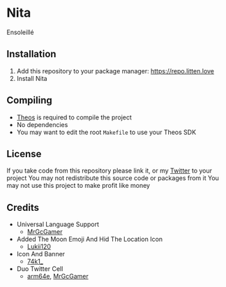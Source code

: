 # Nita
Ensoleillé

## Installation
1. Add this repository to your package manager: https://repo.litten.love
2. Install Nita

## Compiling
  - [Theos](https://theos.dev/) is required to compile the project
  - No dependencies
  - You may want to edit the root `Makefile` to use your Theos SDK

## License
If you take code from this repository please link it, or my [Twitter](https://twitter.com/schneelittchen) to your project
You may not redistribute this source code or packages from it
You may not use this project to make profit like money

## Credits
  - Universal Language Support
    - [MrGcGamer](https://twitter.com/MrGcGamer)
  - Added The Moon Emoji And Hid The Location Icon
    - [Lukii120](https://twitter.com/Lukii120)
  - Icon And Banner
    - [74k1_](https://twitter.com/74k1_)
  - Duo Twitter Cell
    - [arm64e](https://twitter.com/arm64e), [MrGcGamer](https://twitter.com/MrGcGamer)